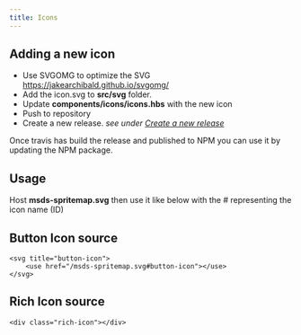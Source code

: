 ```yaml
---
title: Icons
---
```

## Adding a new icon
- Use SVGOMG to optimize the SVG https://jakearchibald.github.io/svgomg/
- Add the icon.svg to **src/svg** folder.
- Update **components/icons/icons.hbs** with the new icon
- Push to repository
- Create a new release. _see under [Create a new release](/docs/creating-a-new-release)_ 

Once travis has build the release and published to NPM you can use it by updating the NPM package.

## Usage
Host **msds-spritemap.svg** then use it like below with the # representing the icon name (ID)

##  Button Icon source
```
<svg title="button-icon">
    <use href="/msds-spritemap.svg#button-icon"></use>
</svg>
```

##  Rich Icon source
```
<div class="rich-icon"></div>
```